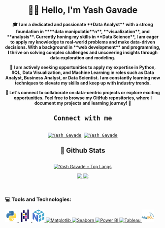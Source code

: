 <div align="center">
<h1 align="center">👋🏻 Hello, I'm Yash Gavade </h1>
<h4 align="center">
🎓 I am a dedicated and passionate **Data Analyst** with a strong foundation in ****data manipulatio**n**, **visualization**, and **analysis**. Currently honing my skills in **Data Science**, I am eager to apply my knowledge to real-world problems and make data-driven decisions. With a background in **web development** and programming, I thrive on solving complex challenges and uncovering insights through data exploration and modeling.

🌱 I am actively seeking opportunities to apply my expertise in **Python**, **SQL**, **Data Visualization**, and **Machine Learning** in roles such as **Data Analyst**, **Business Analyst**, or **Data Scientist**. I am constantly learning new techniques to elevate my skills and keep up with industry trends. 

🤝 Let's connect to collaborate on data-centric projects or explore exciting opportunities. Feel free to browse my GitHub repositories, where I document my projects and learning journey! 🚀
</h4>
</div>

<div>
  <samp>
    <h2 align="center">Connect with me</h2>
    <p align="center">
      <br/>
      <a href="https://www.linkedin.com/in/yash-gavade/" target="blank"><img align="center"
         src="https://img.shields.io/badge/linkedin-%231DA1F2.svg?style=for-the-badge&logo=linkedin&logoColor=white"
         alt="Yash Gavade" height="30"/></a>
      <a href="mailto:yashgavade10@gmail.com" target="blank"><img align="center"
         src="https://img.shields.io/badge/gmail-EA4335.svg?style=for-the-badge&logo=gmail&logoColor=white"
         alt="Yash Gavade" height="30"/></a>
    </p>
  </samp>
</div>

<div align="center">
  <h2 align="center"> 🚀 Github Stats </h2>
  <div style="display: flex; align-items: center; justify-content: center;">
      <div>
        <p align="center">
          <a href="https://github.com/Yash-Gavade">
          <img src="https://github-readme-stats.vercel.app/api/top-langs/?username=Yash-Gavade&langs_count=6&theme=gruvbox&layout=compact&hide_border=true" alt="Yash Gavade :: Top Langs" /></a>
        </p>
        <p align="center">
          <a href="https://github.com/Yash-Gavade">
          <img width="49.5%" src="https://github-readme-stats.vercel.app/api?username=Yash-Gavade&show_icons=true&theme=gruvbox&hide_border=true" />
          <img width="49.5%" src="https://github-readme-streak-stats.herokuapp.com/?user=Yash-Gavade&theme=gruvbox&hide_border=true" />
          </a>
        </p>
      </div>
   </div>
   <br>
</div>

<div>
  <h3 align="left">💻 Tools and Technologies:</h3>
  <p align="left">
    <a href="https://www.python.org" target="_blank" rel="noreferrer">
      <img src="https://raw.githubusercontent.com/devicons/devicon/master/icons/python/python-original.svg" alt="Python" width="40" height="40"/>
    </a>
    <a href="https://pandas.pydata.org/" target="_blank" rel="noreferrer">
      <img src="https://raw.githubusercontent.com/devicons/devicon/2ae2a900d2f041da66e950e4d48052658d850630/icons/pandas/pandas-original.svg" alt="Pandas" width="40" height="40"/>
    </a>
    <a href="https://numpy.org/" target="_blank" rel="noreferrer">
      <img src="https://raw.githubusercontent.com/devicons/devicon/master/icons/numpy/numpy-original.svg" alt="NumPy" width="40" height="40"/>
    </a>
    <a href="https://matplotlib.org/" target="_blank" rel="noreferrer">
      <img src="https://upload.wikimedia.org/wikipedia/commons/8/84/Matplotlib_icon.svg" alt="Matplotlib" width="40" height="40"/>
    </a>
    <a href="https://seaborn.pydata.org/" target="_blank" rel="noreferrer">
      <img src="https://seaborn.pydata.org/_images/logo-mark-lightbg.svg" alt="Seaborn" width="40" height="40"/>
    </a>
    <a href="https://powerbi.microsoft.com/" target="_blank" rel="noreferrer">
      <img src="https://upload.wikimedia.org/wikipedia/commons/c/cf/New_Power_BI_Logo.svg" alt="Power BI" width="40" height="40"/>
    </a>
    <a href="https://www.tableau.com/" target="_blank" rel="noreferrer">
      <img src="https://upload.wikimedia.org/wikipedia/commons/4/4b/Tableau_Logo.png" alt="Tableau" width="40" height="40"/>
    </a>
    <a href="https://www.mysql.com/" target="_blank" rel="noreferrer">
      <img src="https://raw.githubusercontent.com/devicons/devicon/master/icons/mysql/mysql-original-wordmark.svg" alt="MySQL" width="40" height="40"/>
    </a>

  </p>
</div>
